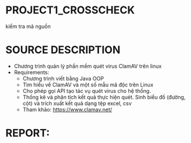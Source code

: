 # PROJECT1_CROSSCHECK
kiểm tra mã nguồn

# SOURCE DESCRIPTION
* Chương trình quản lý phần mềm quét virus ClamAV trên linux
* Requirements:
  * Chương trình viết bằng Java OOP
  * Tìm hiểu về ClamAV và một số mẫu mã độc trên Linux
  * Cho phép gọi API tạo tác vụ quét virus cho hệ thống.
  * Thống kê và phân tích kết quả thực hiện quét. Sinh biểu đồ (đường, cột) và trích xuất kết quả dạng tệp excel, csv
  * Tham khảo: https://www.clamav.net/
 
# REPORT:
